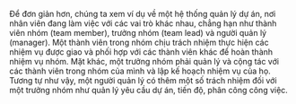 Để đơn giản hơn, chúng ta xem ví dụ về một hệ thống quản lý dự án, nơi nhân viên đang làm việc với các vai trò khác nhau, chẳng hạn như thành viên nhóm (team member), trưởng nhóm (team lead) và người quản lý (manager). Một thành viên trong nhóm chịu trách nhiệm thực hiện các nhiệm vụ được giao và phối hợp với các thành viên khác để hoàn thành nhiệm vụ nhóm. Mặt khác, một trưởng nhóm phải quản lý và cộng tác với các thành viên trong nhóm của mình và lập kế hoạch nhiệm vụ của họ. Tương tự như vậy, một người quản lý có thêm một số trách nhiệm đối với một trưởng nhóm như quản lý yêu cầu dự án, tiến độ, phân công công việc.